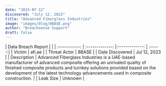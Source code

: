 ```yaml
---
date: "2023-07-12"
discovered: "July 12, 2023"
title: "Advanced Fiberglass Industries"
image: "images/blog/8BASE.png"
author: "Breachsense Support"
draft: false
---
```


| Data Breach Report           |              | 
| :-----------: | :-------------:     |:-------------:    | :-----:|
| Victim      | afi.ae      | 
| Threat Actor      |  8BASE     | 
| Date Discovered      | Jul 12, 2023      | 
| Description      | Advanced Fiberglass Industries is a UAE-based manufacturer of advanced composite offering an unrivaled quality of finished composite products and turnkey solutions provided based on the development of the latest technology advancements used in composite construction.      | 
| Leak Size      | Unknown      | 

